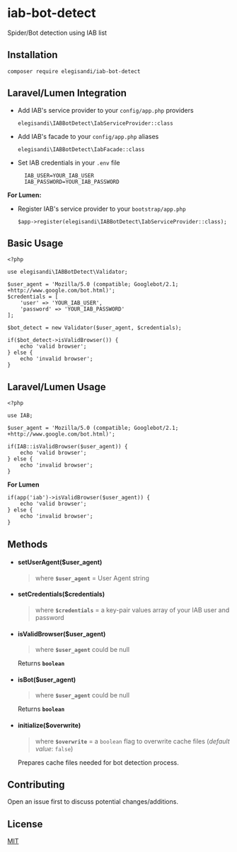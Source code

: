 # iab-bot-detect
Spider/Bot detection using IAB list

## Installation

    composer require elegisandi/iab-bot-detect

## Laravel/Lumen Integration

- Add IAB's service provider to your `config/app.php` providers

      elegisandi\IABBotDetect\IabServiceProvider::class

- Add IAB's facade to your `config/app.php` aliases

      elegisandi\IABBotDetect\IabFacade::class
      
- Set IAB credentials in your `.env` file

        IAB_USER=YOUR_IAB_USER
        IAB_PASSWORD=YOUR_IAB_PASSWORD

**For Lumen:**

- Register IAB's service provider to your `bootstrap/app.php`

      $app->register(elegisandi\IABBotDetect\IabServiceProvider::class);      

## Basic Usage

    <?php
    
    use elegisandi\IABBotDetect\Validator;
    
    $user_agent = 'Mozilla/5.0 (compatible; Googlebot/2.1; +http://www.google.com/bot.html)';
    $credentials = [
        'user' => 'YOUR_IAB_USER',
        'password' => 'YOUR_IAB_PASSWORD'
    ];
    
    $bot_detect = new Validator($user_agent, $credentials);
    
    if($bot_detect->isValidBrowser()) {
        echo 'valid browser';
    } else {
        echo 'invalid browser';
    }

## Laravel/Lumen Usage

    <?php
    
    use IAB;
    
    $user_agent = 'Mozilla/5.0 (compatible; Googlebot/2.1; +http://www.google.com/bot.html)';
    
    if(IAB::isValidBrowser($user_agent)) {
        echo 'valid browser';
    } else {
        echo 'invalid browser';
    }
    
**For Lumen**
    
    if(app('iab')->isValidBrowser($user_agent)) {
        echo 'valid browser';
    } else {
        echo 'invalid browser';
    }
   
## Methods

- #### setUserAgent($user_agent)
    > where **`$user_agent`** = User Agent string
    
- #### setCredentials($credentials)
    > where **`$credentials`** = a key-pair values array of your IAB user and password
    
- #### isValidBrowser($user_agent)
    > where **`$user_agent`** could be null
    
    Returns **`boolean`**
    
- #### isBot($user_agent)
    > where **`$user_agent`** could be null
    
    Returns **`boolean`**
    
- #### initialize($overwrite)
    > where **`$overwrite`** = a `boolean` flag to overwrite cache files (_default value_: `false`)
    
    Prepares cache files needed for bot detection process.

## Contributing

Open an issue first to discuss potential changes/additions.

## License

[MIT](https://github.com/elegisandi/iab-bot-detect/blob/master/LICENSE)
